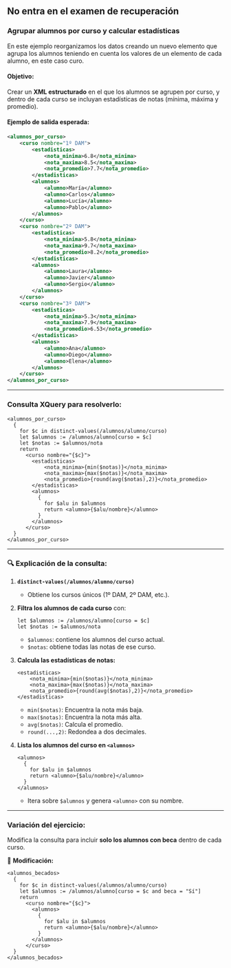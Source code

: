 ## No entra en el examen de recuperación

### **Agrupar alumnos por curso y calcular estadísticas**  

En este ejemplo reorganizamos los datos creando un nuevo elemento que agrupa los alumnos teniendo en cuenta los valores de un elemento de cada alumno, en este caso curo. 

#### **Objetivo:**  
Crear un **XML estructurado** en el que los alumnos se agrupen por curso, y dentro de cada curso se incluyan estadísticas de notas (mínima, máxima y promedio).  

#### **Ejemplo de salida esperada:**  
```xml
<alumnos_por_curso>
    <curso nombre="1º DAM">
        <estadisticas>
            <nota_minima>6.8</nota_minima>
            <nota_maxima>8.5</nota_maxima>
            <nota_promedio>7.7</nota_promedio>
        </estadisticas>
        <alumnos>
            <alumno>María</alumno>
            <alumno>Carlos</alumno>
            <alumno>Lucía</alumno>
            <alumno>Pablo</alumno>
        </alumnos>
    </curso>
    <curso nombre="2º DAM">
        <estadisticas>
            <nota_minima>5.8</nota_minima>
            <nota_maxima>9.7</nota_maxima>
            <nota_promedio>8.2</nota_promedio>
        </estadisticas>
        <alumnos>
            <alumno>Laura</alumno>
            <alumno>Javier</alumno>
            <alumno>Sergio</alumno>
        </alumnos>
    </curso>
    <curso nombre="3º DAM">
        <estadisticas>
            <nota_minima>5.3</nota_minima>
            <nota_maxima>7.9</nota_maxima>
            <nota_promedio>6.53</nota_promedio>
        </estadisticas>
        <alumnos>
            <alumno>Ana</alumno>
            <alumno>Diego</alumno>
            <alumno>Elena</alumno>
        </alumnos>
    </curso>
</alumnos_por_curso>
```

---

### **Consulta XQuery para resolverlo:**
```xquery
<alumnos_por_curso>
  {
    for $c in distinct-values(/alumnos/alumno/curso)
    let $alumnos := /alumnos/alumno[curso = $c]
    let $notas := $alumnos/nota
    return 
      <curso nombre="{$c}">
        <estadisticas>
            <nota_minima>{min($notas)}</nota_minima>
            <nota_maxima>{max($notas)}</nota_maxima>
            <nota_promedio>{round(avg($notas),2)}</nota_promedio>
        </estadisticas>
        <alumnos>
          {
            for $alu in $alumnos
            return <alumno>{$alu/nombre}</alumno>
          }
        </alumnos>
      </curso>
  }
</alumnos_por_curso>
```

---

### 🔍 **Explicación de la consulta:**
1. **`distinct-values(/alumnos/alumno/curso)`**  
   - Obtiene los cursos únicos (1º DAM, 2º DAM, etc.).
   
2. **Filtra los alumnos de cada curso** con:  
   ```xquery
   let $alumnos := /alumnos/alumno[curso = $c]
   let $notas := $alumnos/nota
   ```
   - `$alumnos`: contiene los alumnos del curso actual.  
   - `$notas`: obtiene todas las notas de ese curso.  

3. **Calcula las estadísticas de notas:**
   ```xquery
   <estadisticas>
       <nota_minima>{min($notas)}</nota_minima>
       <nota_maxima>{max($notas)}</nota_maxima>
       <nota_promedio>{round(avg($notas),2)}</nota_promedio>
   </estadisticas>
   ```
   - `min($notas)`: Encuentra la nota más baja.  
   - `max($notas)`: Encuentra la nota más alta.  
   - `avg($notas)`: Calcula el promedio.  
   - `round(...,2)`: Redondea a dos decimales.  

4. **Lista los alumnos del curso en `<alumnos>`**  
   ```xquery
   <alumnos>
     {
       for $alu in $alumnos
       return <alumno>{$alu/nombre}</alumno>
     }
   </alumnos>
   ```
   - Itera sobre `$alumnos` y genera `<alumno>` con su nombre.  

---


### **Variación del ejercicio:**  
Modifica la consulta para incluir **solo los alumnos con beca** dentro de cada curso.  

🔹 **Modificación:**  
```xquery
<alumnos_becados>
  {
    for $c in distinct-values(/alumnos/alumno/curso)
    let $alumnos := /alumnos/alumno[curso = $c and beca = "Sí"]
    return 
      <curso nombre="{$c}">
        <alumnos>
          {
            for $alu in $alumnos
            return <alumno>{$alu/nombre}</alumno>
          }
        </alumnos>
      </curso>
  }
</alumnos_becados>
```
